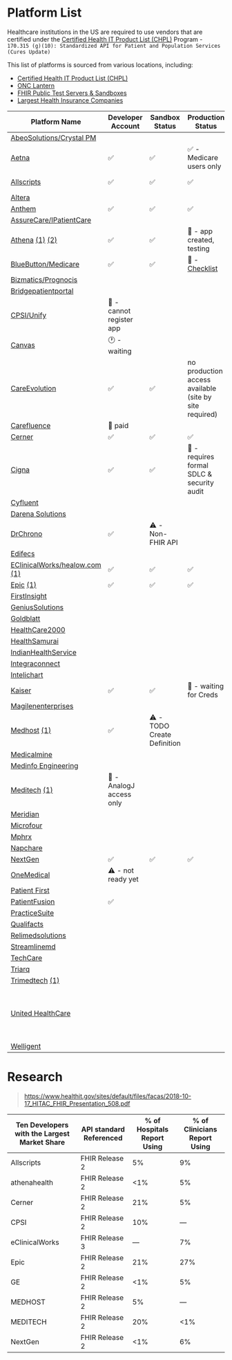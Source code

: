 # Platform List

Healthcare institutions in the US are required to use vendors that are certified under the [Certified Health IT Product List (CHPL)](https://chpl.healthit.gov/#/search) Program - `170.315 (g)(10): Standardized API for Patient and Population Services (Cures Update)`

This list of platforms is sourced from various locations, including:

- [Certified Health IT Product List (CHPL)](https://chpl.healthit.gov/#/search)
- [ONC Lantern](https://github.com/onc-healthit/lantern-back-end/blob/939e4b3979ce4e37f9473fdc8b1e58b8e552a6d7/endpointmanager/pkg/chplendpointquerier/chplendpointquerier.go)
- [FHIR Public Test Servers & Sandboxes](https://confluence.hl7.org/display/FHIR/Public+Test+Servers)
- [Largest Health Insurance Companies](https://www.forbes.com/advisor/health-insurance/largest-health-insurance-companies/)



| Platform Name                                                                                                                                                                      | Developer Account                     | Sandbox Status                     | Production Status                                                   | Endpoint Count                                                                     | 
|------------------------------------------------------------------------------------------------------------------------------------------------------------------------------------|---------------------------------------|------------------------------------|---------------------------------------------------------------------|------------------------------------------------------------------------------------|
| [AbeoSolutions/Crystal PM](https://www.crystalpm.com/FHIRServiceURLs.csv)                                                                                                          |                                       |                                    |                                                                     |                                                                                    |
| [Aetna](https://www.aetna.com)                                                                                                                                                     | :white_check_mark:                    | :white_check_mark:                 | :white_check_mark: - Medicare users only                            | 1 R4                                                                               |
| [Allscripts](https://open.allscripts.com/fhirendpoints)                                                                                                                            | :white_check_mark:                    | :white_check_mark:                 | :white_check_mark:                                                  | 32 R4 / 3469 DSTU2                                                                 |
| [Altera](https://open.allscripts.com/fhirendpoints)                                                                                                                                |                                       |                                    |                                                                     |                                                                                    |
| [Anthem](https://patient360.anthem.com/P360Member/fhir/endpoints)                                                                                                                  | :white_check_mark:                    | :white_check_mark:                 | :white_check_mark:                                                  | 57 R4                                                                              |
| [AssureCare/IPatientCare](https://ipatientcare.com/onc-acb-certified-2015-edition/)                                                                                                |                                       |                                    |                                                                     |                                                                                    |
| [Athena](https://docs.athenahealth.com/api/base-fhir-urls) [(1)](https://mydata.athenahealth.com/home) [(2)](https://fhir.athena.io/athena-fhir-urls/athenanet-fhir-base-urls.csv) | :white_check_mark:                    | :white_check_mark:                 | :construction: - app created, testing                               | 16519 R4                                                                           |
| [BlueButton/Medicare](https://bluebutton.cms.gov/developers/#production-api-access)                                                                                                                       | :white_check_mark:                                      | :white_check_mark:                                   | :construction: - [Checklist](https://bluebutton.cms.gov/checklist/) | 1 R4                                                                               |
| [Bizmatics/Prognocis](https://prognocis.com/fhir/index.html)                                                                                                                       |                                       |                                    |                                                                     |                                                                                    |
| [Bridgepatientportal](https://bridgepatientportal.docs.apiary.io/#/introduction/fhir-bridge-patient-portal/fhir-endpoints)                                                         |                                       |                                    |                                                                     |                                                                                    |
| [CPSI/Unify](https://unify-developer.chbase.com/?page=FHIRAPI)                                                                                                                     | :no_entry_sign: - cannot register app |                                    |                                                                     |                                                                                    |
| [Canvas](https://docs.canvasmedical.com/reference/service-base-urls)                                                                                                               | :clock1: - waiting                    |                                    |                                                                     |                                                                                    |
| [CareEvolution](https://careevolution.com/)                                                                                                                                        | :white_check_mark:                    | :white_check_mark:                 | no production access available (site by site required)              |                                                                                    | 
| [Carefluence](https://carefluence.com/carefluence-fhir-endpoints/)                                                                                                                 | :no_entry_sign: paid                  |                                    |                                                                     |                                                                                    |
| [Cerner](https://github.com/cerner/ignite-endpoints/blob/main/millennium_patient_r4_endpoints.json)                                                                                | :white_check_mark:                    | :white_check_mark:                 | :white_check_mark:                                                  | 1647 R4                                                                            |
| [Cigna](https://www.cigna.com/)                                                                                                                                                    | :white_check_mark:                    | :white_check_mark:                 | :no_entry_sign: - requires formal SDLC & security audit             | 1 R4                                                                               |
| [Cyfluent](https://app.swaggerhub.com/apis-docs/Cyfluent/ProviderPortalApi/3.3#/FHIR/fhir)                                                                                         |                                       |                                    |                                                                     |                                                                                    |
| [Darena Solutions](https://www.darenasolutions.com/)                                                                                                                               |                                       |                                    |                                                                     | 2141 R4                                                                            |
| [DrChrono](https://www.drchrono.com/)                                                                                                                                              | :white_check_mark:                    | :warning: - Non-FHIR API           |                                                                     |                                                                                    |
| [Edifecs](https://www.edifecs.com/)                                                                                                                                                |                                       |                                    |                                                                     |                                                                                    |
| [EClinicalWorks/healow.com](https://www.eclinicalworks.com/products-services/interoperability/provider-centric-apps/) [(1)](https://fhir.eclinicalworks.com/ecwopendev)            | :white_check_mark:                    | :white_check_mark:                 | :white_check_mark:                                                  |                                                                                    |
| [Epic](https://open.epic.com/MyApps/Endpoints) [(1)](https://www.mychart.com/LoginSignup)                                                                                          | :white_check_mark:                    | :white_check_mark:                 | :white_check_mark:                                                  | 426 R4                                                                             |
| [FirstInsight](https://www.first-insight.com/certifications/)                                                                                                                      |                                       |                                    |                                                                     | 302 R4                                                                             |
| [GeniusSolutions](https://gsehrwebapi.geniussolutions.com/Help/html/ServiceUrl.html)                                                                                               |                                       |                                    |                                                                     |                                                                                    |
| [Goldblatt](https://www.goldblattsystems.com/apis)                                                                                                                                 |                                       |                                    |                                                                     |                                                                                    |
| [HealthCare2000](https://www.provider.care/FHIR/MDVitaFHIRUrls.csv)                                                                                                                |                                       |                                    |                                                                     |                                                                                    |
| [HealthSamurai](https://cmpl.aidbox.app/smart)                                                                                                                                     |                                       |                                    |                                                                     |                                                                                    |
| [IndianHealthService](https://www.ihs.gov/cis/)                                                                                                                                    |                                       |                                    |                                                                     |                                                                                    |
| [Integraconnect](https://www.integraconnect.com/certifications/)                                                                                                                   |                                       |                                    |                                                                     |                                                                                    |
| [Intelichart](https://fhirtest.intelichart.com/Help/BaseUrl)                                                                                                                       |                                       |                                    |                                                                     |                                                                                    |
| [Kaiser](https://healthy.kaiserpermanente.org)                                                                                                                                     | :white_check_mark:                    | :white_check_mark:                 | :construction: - waiting for Creds                                  | 1 R4                                                                               |
| [Magilenenterprises](https://www.qsmartcare.com/api-documentation.html)                                                                                                            |                                       |                                    |                                                                     |                                                                                    |
| [Medhost](https://api.mhdi10xasayd.com/medhost-developer-composition/v1/fhir-base-urls.json) [(1)](https://yourcareinteract.medhost.com/documentation)                             | :white_check_mark:                    | :warning: - TODO Create Definition |                                                                     | 100 R4                                                                             | 
| [Medicalmine](https://www.charmhealth.com/resources/fhir/index.html#api-endpoints)                                                                                                 |                                       |                                    |                                                                     |                                                                                    |
| [Medinfo Engineering](https://docs.webchartnow.com/resources/system-specifications/fhir-application-programming-interface-api/endpoints/)                                          |                                       |                                    |                                                                     |                                                                                    |
| [Meditech](https://fhir.meditech.com/explorer/endpoints) [(1)](https://home.meditech.com/en/d/restapiresources/pages/apidoc.htm)                                                   | :construction: - AnalogJ access only  |                                    |                                                                     | 646 R4                                                                             |
| [Meridian](https://api-datamanager.carecloud.com:8081/fhirurl)                                                                                                                     |                                       |                                    |                                                                     |                                                                                    |
| [Microfour](https://oauth.patientwebportal.com/Fhir/Documentation#serviceBaseUrls)                                                                                                 |                                       |                                    |                                                                     |                                                                                    |
| [Mphrx](https://www.mphrx.com/fhir-service-base-url-directory/)                                                                                                                    |                                       |                                    |                                                                     |                                                                                    |
| [Napchare](https://devportal.techcareehr.com/Serviceurls)                                                                                                                          |                                       |                                    |                                                                     |                                                                                    |
| [NextGen](https://www.nextgen.com/api/practice-search)                                                                                                                             | :white_check_mark:                    | :white_check_mark:                 | :white_check_mark:                                                  | 3951 R4                                                                            |
| [OneMedical](https://apidocs.onemedical.io/fhir/overview/)                                                                                                                         | :warning: - not ready yet             |                                    |                                                                     | 1 R4                                                                               |
| [Patient First](https://www.patientfirst.com/applicationaccessapi)                                                                                                                 |                                       |                                    |                                                                     |                                                                                    |
| [PatientFusion](https://help.patientfusion.com/s/article/How-can-I-link-my-health-information-from-Patient-Fusion-to-other-applications)                                           | :white_check_mark:                    |                                    |                                                                     | 1282 R4                                                                            |
| [PracticeSuite](https://academy.practicesuite.com/fhir-server-links/)                                                                                                              |                                       |                                    |                                                                     |                                                                                    |
| [Qualifacts](https://qualifacts.com/api-documentation/)                                                                                                                            |                                       |                                    |                                                                     |                                                                                    |
| [Relimedsolutions](https://help.relimedsolutions.com/fhir/fhir-service-urls.csv)                                                                                                   |                                       |                                    |                                                                     |                                                                                    |
| [Streamlinemd](https://patientportal.streamlinemd.com/FHIRReg/Practice%20Service%20based%20URL%20List.csv)                                                                         |                                       |                                    |                                                                     |                                                                                    |
| [TechCare](https://devportal.techcareehr.com/Serviceurls)                                                                                                                          |                                       |                                    |                                                                     |                                                                                    |
| [Triarq](https://fhir.myqone.com/Endpoints)                                                                                                                                        |                                       |                                    |                                                                     |                                                                                    |
| [Trimedtech](https://www.trimedtech.com/Documentation/FHIRAPI/FHIRAPI.html) [(1)](https://www.trimedtech.com/Documentation/FHIRAPI/V8FHIRAPI.html)                                 |                                       |                                    |                                                                     |                                                                                    |
| [United HealthCare](https://www.uhc.com/legal/interoperability-apis)                                                                                                               |                                       |                                    |                                                                     | 4 FHIR (UnitedHealthcare, Sierra Health and Life, Rocky Mountain, People's Health) |
| [Welligent](https://www.welligent.com/)                                                                                                                                            |                                       |                                    |                                                                     | 148 R4                                                                             |

# Research

> https://www.healthit.gov/sites/default/files/facas/2018-10-17_HITAC_FHIR_Presentation_508.pdf

| Ten Developers with the Largest Market Share | API standard Referenced | % of Hospitals Report Using | % of Clinicians Report Using |
| --- |-------------------------| --- | --- |
| Allscripts | FHIR Release 2          | 5% | 9% |
| athenahealth | FHIR Release 2          | <1% | 5% |
| Cerner | FHIR Release 2          | 21% | 5% |
| CPSI | FHIR Release 2          | 10% | — |
| eClinicalWorks | FHIR Release 3          | — | 7% |
| Epic | FHIR Release 2 | 21% | 27% |
| GE | FHIR Release 2 | <1% | 5% |
| MEDHOST | FHIR Release 2 | 5% | — |
| MEDITECH | FHIR Release 2 | 20% | <1% |
| NextGen | FHIR Release 2 | <1% | 6% |


